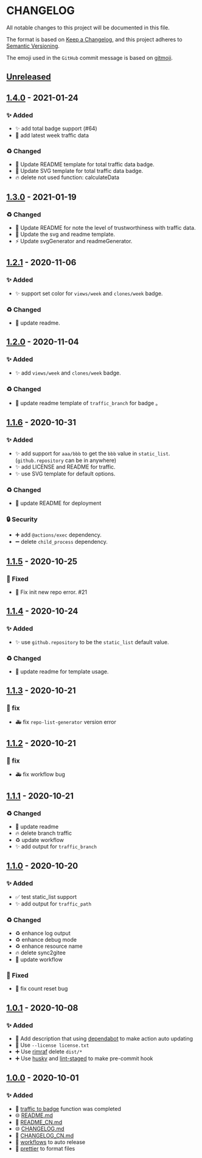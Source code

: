 # CHANGELOG

All notable changes to this project will be documented in this file.

The format is based on [Keep a Changelog](https://keepachangelog.com/en/1.0.0/),
and this project adheres to [Semantic Versioning](https://semver.org/spec/v2.0.0.html).

The emoji used in the `GitHub` commit message is based on [gitmoji](https://gitmoji.carloscuesta.me/).

## [Unreleased]

## [1.4.0] - 2021-01-24

### ✨ Added

- ✨ add total badge support (#64)
- 🍱 add latest week traffic data

### ♻️ Changed

- 📝 Update README template for total traffic data badge.
- 📝 Update SVG template for total traffic data badge.
- 🔥 delete not used function: calculateData

## [1.3.0] - 2021-01-19

### ♻️ Changed

- 📝 Update README for note the level of trustworthiness with traffic data.
- 📝 Update the svg and readme template.
- ⚡️ Update svgGenerator and readmeGenerator.

## [1.2.1] - 2020-11-06

### ✨ Added

- ✨ support set color for `views/week` and `clones/week` badge.

### ♻️ Changed

- 📝 update readme.

## [1.2.0] - 2020-11-04

### ✨ Added

- ✨ add `views/week` and `clones/week` badge.

### ♻️ Changed

- 📝 update readme template of `traffic_branch` for badge 。

## [1.1.6] - 2020-10-31

### ✨ Added

- ✨ add support for `aaa/bbb` to get the `bbb` value in `static_list`. (`github.repository` can be in anywhere)
- ✨ add LICENSE and README for traffic.
- ✨ use SVG template for default options.

### ♻️ Changed

- 📝 update README for deployment

### 🔒 Security

- ➕ add `@actions/exec` dependency.
- ➖ delete `child_process` dependency.

## [1.1.5] - 2020-10-25

### 🐛 Fixed

- 🐛 Fix init new repo error. #21

## [1.1.4] - 2020-10-24

### ✨ Added

- ✨ use `github.repository` to be the `static_list` default value.

### ♻️ Changed

- 📝 update readme for template usage.

## [1.1.3] - 2020-10-21

### 🐛 fix

- 🚑 fix `repo-list-generator` version error

## [1.1.2] - 2020-10-21

### 🐛 fix

- 🚑 fix workflow bug

## [1.1.1] - 2020-10-21

### ♻️ Changed

- 📝 update readme
- 🔥 delete branch traffic
- ♻️ update workflow
- ✨ add output for `traffic_branch`

## [1.1.0] - 2020-10-20

### ✨ Added

- ✅ test static_list support
- ✨ add output for `traffic_path`

### ♻️ Changed

- ♻️ enhance log output
- ♻️ enhance debug mode
- ♻️ enhance resource name
- 🔥 delete sync2gitee
- 💚 update workflow

### 🐛 Fixed

- 🐛 fix count reset bug

## [1.0.1] - 2020-10-08

### ✨ Added

- 💬 Add description that using [dependabot](./.github/dependabot.yml) to make action auto updating
- 📄 Use `--license license.txt`
- ➕ Use [rimraf](https://github.com/isaacs/rimraf) delete `dist/*`
- ➕ Use [husky](https://github.com/typicode/husky) and [lint-staged](https://github.com/okonet/lint-stage) to make pre-commit hook

## [1.0.0] - 2020-10-01

### ✨ Added

- 🎉 [traffic to badge](https://github.com/marketplace/actions/traffic-to-badge) function was completed
- 🌐 [README.md](./README.md)
- 📝 [README_CN.md](./README_CN.md)
- 🌐 [CHANGELOG.md](./CHANGELOG.md)
- 📝 [CHANGELOG_CN.md](./CHANGELOG_CN.md)
- 👷 [workflows](./.github/workflows/autoRelease.yml) to auto release
- 👷 [prettier](./.prettierrc.json) to format files

[unreleased]: https://github.com/yi-Xu-0100/traffic-to-badge/compare/v1.4.0...HEAD
[1.4.0]: https://github.com/yi-Xu-0100/traffic-to-badge/tree/v1.4.0
[1.3.0]: https://github.com/yi-Xu-0100/traffic-to-badge/tree/v1.3.0
[1.2.1]: https://github.com/yi-Xu-0100/traffic-to-badge/tree/v1.2.1
[1.2.0]: https://github.com/yi-Xu-0100/traffic-to-badge/tree/v1.2.0
[1.1.6]: https://github.com/yi-Xu-0100/traffic-to-badge/tree/v1.1.6
[1.1.5]: https://github.com/yi-Xu-0100/traffic-to-badge/tree/v1.1.5
[1.1.4]: https://github.com/yi-Xu-0100/traffic-to-badge/tree/v1.1.4
[1.1.3]: https://github.com/yi-Xu-0100/traffic-to-badge/tree/v1.1.3
[1.1.2]: https://github.com/yi-Xu-0100/traffic-to-badge/tree/v1.1.2
[1.1.1]: https://github.com/yi-Xu-0100/traffic-to-badge/tree/v1.1.1
[1.1.0]: https://github.com/yi-Xu-0100/traffic-to-badge/tree/v1.1.0
[1.0.1]: https://github.com/yi-Xu-0100/traffic-to-badge/tree/v1.0.1
[1.0.0]: https://github.com/yi-Xu-0100/traffic-to-badge/tree/v1.1.0

